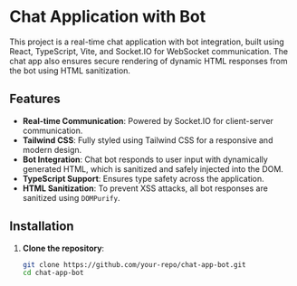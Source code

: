 # Chat Application with Bot

This project is a real-time chat application with bot integration, built using React, TypeScript, Vite, and Socket.IO for WebSocket communication. The chat app also ensures secure rendering of dynamic HTML responses from the bot using HTML sanitization.

## Features

- **Real-time Communication**: Powered by Socket.IO for client-server communication.
- **Tailwind CSS**: Fully styled using Tailwind CSS for a responsive and modern design.
- **Bot Integration**: Chat bot responds to user input with dynamically generated HTML, which is sanitized and safely injected into the DOM.
- **TypeScript Support**: Ensures type safety across the application.
- **HTML Sanitization**: To prevent XSS attacks, all bot responses are sanitized using `DOMPurify`.

## Installation

1. **Clone the repository**:

   ```bash
   git clone https://github.com/your-repo/chat-app-bot.git
   cd chat-app-bot

